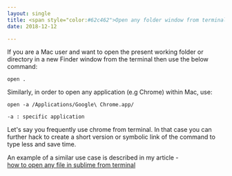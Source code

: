 ```yaml
---
layout: single
title: <span style="color:#62c462">Open any folder window from terminal</span>
date: 2018-12-12

---
```


If you are a Mac user and want to open the present working folder or directory in a new Finder window from the terminal then use the below command:

	open .

Similarly, in order to open any application (e.g Chrome) within Mac, use:

	open -a /Applications/Google\ Chrome.app/

`-a : specific application `

Let's say you frequently use chrome from terminal. In that case you can further hack to create a short version or symbolic link of the command to type less and save time. 

An example of a similar use case is described in my article -<br/> [how to open any file in sublime from terminal](./open_sublime_file_terminal.md)
